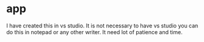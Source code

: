 # app
I have created this in vs studio.  It is not necessary to have vs studio you can do this in notepad or any other writer.  It need lot of patience and time.  
